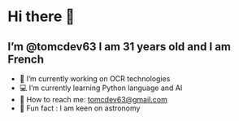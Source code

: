 # Hi there 👋  
## I’m @tomcdev63 I am 31 years old and I am French

- 🔎 I’m currently working on OCR technologies
- 💻 I’m currently learning Python language and AI
- 📧 How to reach me: tomcdev63@gmail.com
- 🔭 Fun fact : I am keen on astronomy
